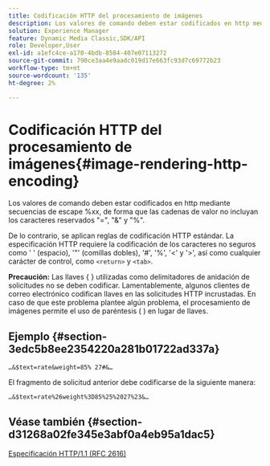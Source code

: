 ```yaml
---
title: Codificación HTTP del procesamiento de imágenes
description: Los valores de comando deben estar codificados en http mediante secuencias de escape %xx, de forma que las cadenas de valor no incluyan los caracteres reservados "=", "&" y "%".
solution: Experience Manager
feature: Dynamic Media Classic,SDK/API
role: Developer,User
exl-id: a1efc4ce-a170-4bdb-8584-407e07113272
source-git-commit: 790ce3aa4e9aadc019d17e663fc93d7c69772b23
workflow-type: tm+mt
source-wordcount: '135'
ht-degree: 2%

---
```


# Codificación HTTP del procesamiento de imágenes{#image-rendering-http-encoding}

Los valores de comando deben estar codificados en http mediante secuencias de escape %xx, de forma que las cadenas de valor no incluyan los caracteres reservados &quot;=&quot;, &quot;&amp;&quot; y &quot;%&quot;.

De lo contrario, se aplican reglas de codificación HTTP estándar. La especificación HTTP requiere la codificación de los caracteres no seguros como &#39; &#39; (espacio), &#39;&quot;&#39; (comillas dobles), &#39;#&#39;, &#39;%&#39;, &#39;&lt;&#39; y &#39;>&#39;, así como cualquier carácter de control, como `<return>` y `<tab>`.

**Precaución:** Las llaves { } utilizadas como delimitadores de anidación de solicitudes no se deben codificar. Lamentablemente, algunos clientes de correo electrónico codifican llaves en las solicitudes HTTP incrustadas. En caso de que este problema plantee algún problema, el procesamiento de imágenes permite el uso de paréntesis ( ) en lugar de llaves.

## Ejemplo {#section-3edc5b8ee2354220a281b01722ad337a}

`…&$text=rate&weight=85% 27#&…`

El fragmento de solicitud anterior debe codificarse de la siguiente manera:

`…&$text=rate%26weight%3D85%25%2027%23&…`

## Véase también {#section-d31268a02fe345e3abf0a4eb95a1dac5}

[Especificación HTTP/1.1 (RFC 2616)](https://www.w3.org/Protocols/rfc2616/rfc2616.html)
